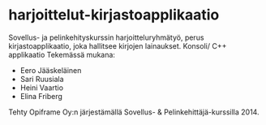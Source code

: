 harjoittelut-kirjastoapplikaatio
================================

Sovellus- ja pelinkehityskurssin harjoitteluryhmätyö, perus kirjastoapplikaatio, joka hallitsee kirjojen lainaukset. Konsoli/ C++ applikaatio
Tekemässä mukana:

- Eero Jääskeläinen
- Sari Ruusiala
- Heini Vaartio
- Elina Friberg

Tehty Opiframe Oy:n järjestämällä Sovellus- & Pelinkehittäjä-kurssilla 2014.

